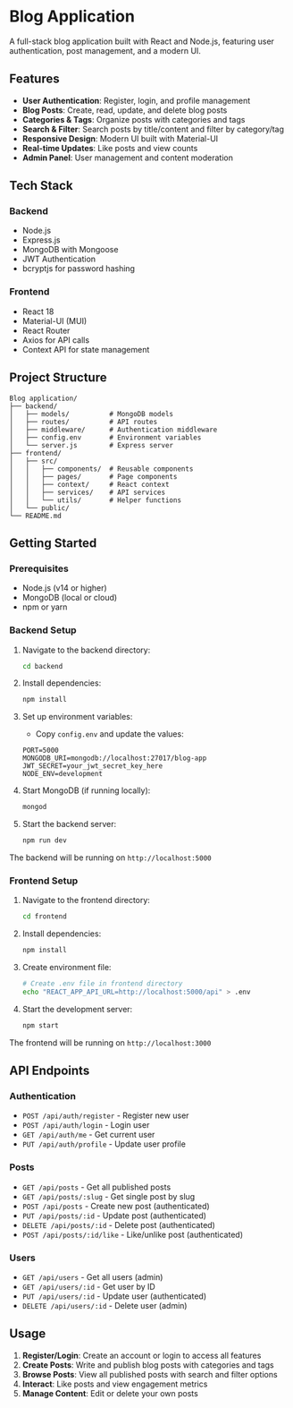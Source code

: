 # Blog Application

A full-stack blog application built with React and Node.js, featuring user authentication, post management, and a modern UI.

## Features

- **User Authentication**: Register, login, and profile management
- **Blog Posts**: Create, read, update, and delete blog posts
- **Categories & Tags**: Organize posts with categories and tags
- **Search & Filter**: Search posts by title/content and filter by category/tag
- **Responsive Design**: Modern UI built with Material-UI
- **Real-time Updates**: Like posts and view counts
- **Admin Panel**: User management and content moderation

## Tech Stack

### Backend

- Node.js
- Express.js
- MongoDB with Mongoose
- JWT Authentication
- bcryptjs for password hashing

### Frontend

- React 18
- Material-UI (MUI)
- React Router
- Axios for API calls
- Context API for state management

## Project Structure

```
Blog application/
├── backend/
│   ├── models/          # MongoDB models
│   ├── routes/          # API routes
│   ├── middleware/      # Authentication middleware
│   ├── config.env       # Environment variables
│   └── server.js        # Express server
├── frontend/
│   ├── src/
│   │   ├── components/  # Reusable components
│   │   ├── pages/       # Page components
│   │   ├── context/     # React context
│   │   ├── services/    # API services
│   │   └── utils/       # Helper functions
│   └── public/
└── README.md
```

## Getting Started

### Prerequisites

- Node.js (v14 or higher)
- MongoDB (local or cloud)
- npm or yarn

### Backend Setup

1. Navigate to the backend directory:

   ```bash
   cd backend
   ```

2. Install dependencies:

   ```bash
   npm install
   ```

3. Set up environment variables:

   - Copy `config.env` and update the values:

   ```env
   PORT=5000
   MONGODB_URI=mongodb://localhost:27017/blog-app
   JWT_SECRET=your_jwt_secret_key_here
   NODE_ENV=development
   ```

4. Start MongoDB (if running locally):

   ```bash
   mongod
   ```

5. Start the backend server:
   ```bash
   npm run dev
   ```

The backend will be running on `http://localhost:5000`

### Frontend Setup

1. Navigate to the frontend directory:

   ```bash
   cd frontend
   ```

2. Install dependencies:

   ```bash
   npm install
   ```

3. Create environment file:

   ```bash
   # Create .env file in frontend directory
   echo "REACT_APP_API_URL=http://localhost:5000/api" > .env
   ```

4. Start the development server:
   ```bash
   npm start
   ```

The frontend will be running on `http://localhost:3000`

## API Endpoints

### Authentication

- `POST /api/auth/register` - Register new user
- `POST /api/auth/login` - Login user
- `GET /api/auth/me` - Get current user
- `PUT /api/auth/profile` - Update user profile

### Posts

- `GET /api/posts` - Get all published posts
- `GET /api/posts/:slug` - Get single post by slug
- `POST /api/posts` - Create new post (authenticated)
- `PUT /api/posts/:id` - Update post (authenticated)
- `DELETE /api/posts/:id` - Delete post (authenticated)
- `POST /api/posts/:id/like` - Like/unlike post (authenticated)

### Users

- `GET /api/users` - Get all users (admin)
- `GET /api/users/:id` - Get user by ID
- `PUT /api/users/:id` - Update user (authenticated)
- `DELETE /api/users/:id` - Delete user (admin)

## Usage

1. **Register/Login**: Create an account or login to access all features
2. **Create Posts**: Write and publish blog posts with categories and tags
3. **Browse Posts**: View all published posts with search and filter options
4. **Interact**: Like posts and view engagement metrics
5. **Manage Content**: Edit or delete your own posts
